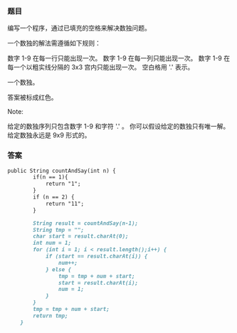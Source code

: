 ### 题目
编写一个程序，通过已填充的空格来解决数独问题。

一个数独的解法需遵循如下规则：

数字 1-9 在每一行只能出现一次。
数字 1-9 在每一列只能出现一次。
数字 1-9 在每一个以粗实线分隔的 3x3 宫内只能出现一次。
空白格用 '.' 表示。



一个数独。



答案被标成红色。

Note:

给定的数独序列只包含数字 1-9 和字符 '.' 。
你可以假设给定的数独只有唯一解。
给定数独永远是 9x9 形式的。


### 答案
```markdown
public String countAndSay(int n) {
        if(n == 1){
            return "1";
        }
        if (n == 2) {
            return "11";
        }

        String result = countAndSay(n-1);
        String tmp = "";
        char start = result.charAt(0);
        int num = 1;
        for (int i = 1; i < result.length();i++) {
            if (start == result.charAt(i)) {
                num++;
            } else {
                tmp = tmp + num + start;
                start = result.charAt(i);
                num = 1;
            }
        }
        tmp = tmp + num + start;
        return tmp;
    }
```